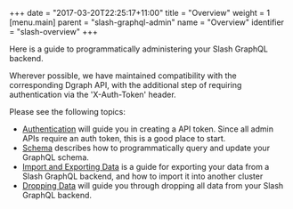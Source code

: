 +++
date = "2017-03-20T22:25:17+11:00"
title = "Overview"
weight = 1   
[menu.main]
    parent = "slash-graphql-admin"
    name = "Overview"
    identifier = "slash-overview"
+++

Here is a guide to programmatically administering your Slash GraphQL backend.

Wherever possible, we have maintained compatibility with the corresponding Dgraph API, with the additional step of requiring authentication via the 'X-Auth-Token' header.

Please see the following topics:

* [Authentication](/admin/authentication) will guide you in creating a API token. Since all admin APIs require an auth token, this is a good place to start.
* [Schema](/admin/schema) describes how to programmatically query and update your GraphQL schema.
* [Import and Exporting Data](/admin/import-export) is a guide for exporting your data from a Slash GraphQL backend, and how to import it into another cluster
* [Dropping Data](/admin/drop-data) will guide you through dropping all data from your Slash GraphQL backend.
